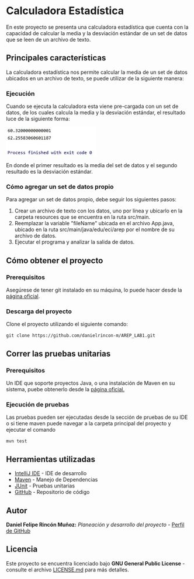 # Calculadora Estadística

En este proyecto se presenta una calculadora estadística que cuenta con la capacidad de calcular la media y la
desviación estándar de un set de datos que se leen de un archivo de texto.

## Principales características

La calculadora estadística nos permite calcular la media de un set de datos ubicados en un archivo de texto, se puede
utilizar de la siguiente manera:

### Ejecución

Cuando se ejecuta la calculadora esta viene pre-cargada con un set de datos, de los cuales calcula la media y la
desviación estándar, el resultado luce de la siguiente forma:

![Salida](img/salida.jpg)

En donde el primer resultado es la media del set de datos y el segundo resultado es la desviación estándar.

### Cómo agregar un set de datos propio

Para agregar un set de datos propio, debe seguir los siguientes pasos:

1. Crear un archivo de texto con los datos, uno por línea y ubicarlo en la carpeta resources que se encuentra en la ruta
   src/main.
2. Reemplazar la variable "fileName" ubicada en el archivo App.java, ubicado en la ruta src/main/java/edu/eci/arep por
   el nombre de su archivo de datos.
3. Ejecutar el programa y analizar la salida de datos.

## Cómo obtener el proyecto

### Prerequisitos

Asegúrese de tener git instalado en su máquina, lo puede hacer desde la [página oficial][gitLink].

### Descarga del proyecto

Clone el proyecto utilizando el siguiente comando:

```
git clone https://github.com/danielrincon-m/AREP_LAB1.git
```

## Correr las pruebas unitarias

### Prerequisitos

Un IDE que soporte proyectos Java, o una instalación de Maven en su sistema, puebe obtenerlo desde
la [página oficial.][mvnLink]

### Ejecución de pruebas

Las pruebas pueden ser ejecutadas desde la sección de pruebas de su IDE o si tiene maven puede navegar a la carpeta
principal del proyecto y ejecutar el comando

```
mvn test
```

<!--
### And coding style tests

Explain what these tests test and why

```
Give an example
```

## Deployment

Add additional notes about how to deploy this on a live system
-->

## Herramientas utilizadas

* [IntelliJ IDE](https://www.jetbrains.com/es-es/idea/download/) - IDE de desarrollo
* [Maven](https://maven.apache.org/) - Manejo de Dependencias
* [JUnit](https://junit.org/junit4/) - Pruebas unitarias
* [GitHub](https://github.com/) - Repositorio de código

## Autor

**Daniel Felipe Rincón Muñoz:** *Planeación y desarrollo del proyecto* -
[Perfil de GitHub](https://github.com/danielrincon-m)

## Licencia

Este proyecto se encuentra licenciado bajo **GNU General Public License** - consulte el archivo [LICENSE.md](LICENSE.md)
para más detalles.

<!-- 
## Acknowledgments 

* Hat tip to anyone whose code was used
* Inspiration
* etc
-->

[gitLink]: https://git-scm.com/downloads

[mvnLink]: https://maven.apache.org/download.cgi